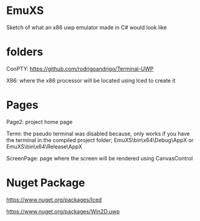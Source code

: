 # EmuXS
Sketch of what an x86 uwp emulator made in C# would look like

# folders
ConPTY: https://github.com/rodrigoandrigo/Terminal-UWP

X86: where the x86 processor will be located using Iced to create it

# Pages
Page2: project home page

Termi: the pseudo terminal was disabled because, only works if you have the terminal in the compiled project folder;  EmuXS\bin\x64\Debug\AppX or EmuXS\bin\x64\Release\AppX

ScreenPage: page where the screen will be rendered using CanvasControl

# Nuget Package
https://www.nuget.org/packages/Iced

https://www.nuget.org/packages/Win2D.uwp